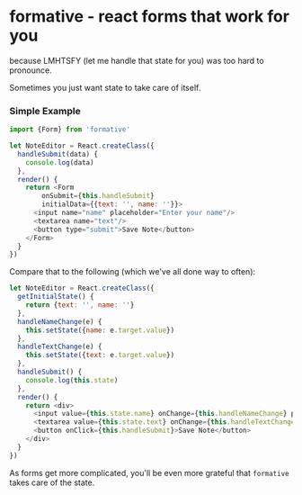 # formative - react forms that work for you
because LMHTSFY (let me handle that state for you) was too hard to pronounce.

Sometimes you just want state to take care of itself.

### Simple Example
```js
import {Form} from 'formative'

let NoteEditor = React.createClass({
  handleSubmit(data) {
    console.log(data)
  },
  render() {
    return <Form
        onSubmit={this.handleSubmit}
        initialData={{text: '', name: ''}}>
      <input name="name" placeholder="Enter your name"/>
      <textarea name="text"/>
      <button type="submit">Save Note</button>
    </Form>
  }
})
```

Compare that to the following (which we've all done way to often):

```js
let NoteEditor = React.createClass({
  getInitialState() {
    return {text: '', name: ''}
  },
  handleNameChange(e) {
    this.setState({name: e.target.value})
  },
  handleTextChange(e) {
    this.setState({text: e.target.value})
  },
  handleSubmit() {
    console.log(this.state)
  },
  render() {
    return <div>
      <input value={this.state.name} onChange={this.handleNameChange} placeholder="Enter your name"/>
      <textarea value={this.state.text} onChange={this.handleTextChange}/>
      <button onClick={this.handleSubmit}>Save Note</button>
    </div>
  }
})
```

As forms get more complicated, you'll be even more grateful that `formative` takes
care of the state.

